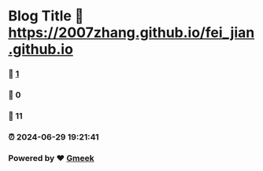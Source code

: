 # Blog Title :link: https://2007zhang.github.io/fei_jian.github.io 
### :page_facing_up: [1](https://2007zhang.github.io/fei_jian.github.io/tag.html) 
### :speech_balloon: 0 
### :hibiscus: 11 
### :alarm_clock: 2024-06-29 19:21:41 
### Powered by :heart: [Gmeek](https://github.com/Meekdai/Gmeek)
